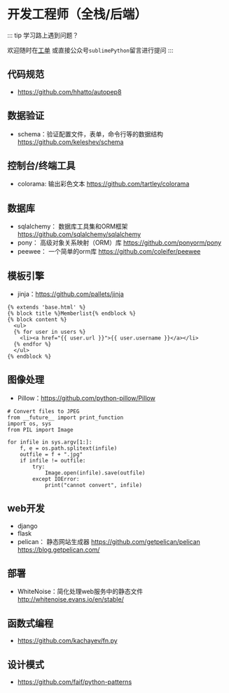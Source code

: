 # 开发工程师（全栈/后端）


::: tip 学习路上遇到问题？

欢迎随时在[工单](https://github.com/de8ug/spt/issues)
或直接公众号`sublimePython`留言进行提问
:::

## 代码规范

* https://github.com/hhatto/autopep8


## 数据验证

* schema：验证配置文件，表单，命令行等的数据结构 https://github.com/keleshev/schema

## 控制台/终端工具

* colorama: 输出彩色文本 https://github.com/tartley/colorama


## 数据库


* sqlalchemy： 数据库工具集和ORM框架 https://github.com/sqlalchemy/sqlalchemy
* pony： 高级对象关系映射（ORM）库 https://github.com/ponyorm/pony
* peewee： 一个简单的orm库 https://github.com/coleifer/peewee

## 模板引擎

* jinja：https://github.com/pallets/jinja

```
{% extends 'base.html' %}
{% block title %}Memberlist{% endblock %}
{% block content %}
  <ul>
  {% for user in users %}
    <li><a href="{{ user.url }}">{{ user.username }}</a></li>
  {% endfor %}
  </ul>
{% endblock %}
```

## 图像处理

* Pillow：https://github.com/python-pillow/Pillow

```
# Convert files to JPEG
from __future__ import print_function
import os, sys
from PIL import Image

for infile in sys.argv[1:]:
    f, e = os.path.splitext(infile)
    outfile = f + ".jpg"
    if infile != outfile:
        try:
            Image.open(infile).save(outfile)
        except IOError:
            print("cannot convert", infile)
```

## web开发

* django
* flask
* pelican： 静态网站生成器 https://github.com/getpelican/pelican  https://blog.getpelican.com/


## 部署

- WhiteNoise：简化处理web服务中的静态文件  http://whitenoise.evans.io/en/stable/

## 函数式编程

* https://github.com/kachayev/fn.py

## 设计模式

* https://github.com/faif/python-patterns
